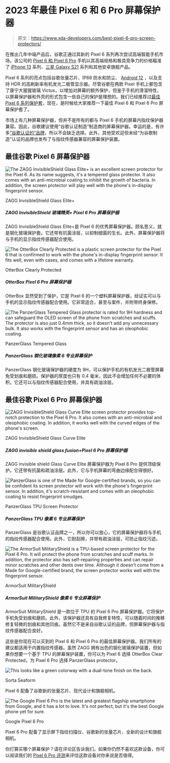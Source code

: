 # 2023 年最佳 Pixel 6 和 6 Pro 屏幕保护器

> 原文：<https://www.xda-developers.com/best-pixel-6-pro-screen-protectors/>

在推出几年中端产品后，谷歌正通过其新的 Pixel 6 系列再次尝试高端智能手机市场。该公司的 [Pixel 6 和 Pixel 6 Pro](https://www.xda-developers.com/google-pixel-6/) 手机以其高端规格和极具竞争力的价格瞄准了 [iPhone 13](https://www.xda-developers.com/iphone-13/) 系列、[三星 Galaxy S21](https://www.xda-developers.com/samsung-galaxy-s21/) 系列和其他安卓旗舰产品。

Pixel 6 系列的亮点包括谷歌张量芯片、IP68 防水和防尘、 [Android 12](https://www.xda-developers.com/android-12/) ，以及支持 HDR 的高刷新率有机发光二极管显示器。尽管谷歌在两款 Pixel 手机上都包含了康宁大猩猩玻璃 Victus，以增加对屏幕的额外保护，但鉴于手机的滑溜特性，以屏幕保护器和外壳的形式包含一些自己的保护是理想的。我们已经推荐过[最佳 Pixel 6 系列保护套](https://www.xda-developers.com/best-google-pixel-6-pro-cases/)，现在，是时候给大家推荐一下最佳 Pixel 6 和 Pixel 6 Pro 屏幕保护套了。

市场上有几种屏幕保护器，但并不是所有的都与 Pixel 6 手机的屏幕内指纹保护器兼容。因此，谷歌建议使用“谷歌认证制造”制造商的屏幕保护器。幸运的是，有许多[“谷歌认证的”品牌](https://get.google.com/madefor/pixel/)，所以不会缺乏选择。此外，其他受欢迎但未经“为谷歌制造”认证的品牌也发布了与指纹传感器兼容的屏幕保护装置。

## 最佳谷歌 Pixel 6 屏幕保护器

 <picture>![The ZAGG InvisibleShield Glass Elite+ is an excellent screen protector for the Pixel 6\. As its name suggests, it's a tempered glass protector. It also comes with an anti-microbial coating to inhibit the growth of bacteria. In addition, the screen protector will play well with the phone's in-display fingerprint sensor.](img/a46a1a12125f0616745facd81ab59280.png)</picture> 

ZAGG InvisibleShield Glass Elite+

##### ZAGG InvisibleShield 玻璃精英+ Pixel 6 Pro 屏幕保护器

ZAGG InvisibleShield Glass Elite+是 Pixel 6 的优秀屏幕保护器。顾名思义，就是钢化玻璃保护套。它还带有抗菌涂层，以抑制细菌的生长。此外，屏幕保护器将与手机的显示指纹传感器配合使用。

 <picture>![The OtterBox Clearly Protected is a plastic screen protector for the Pixel 6 that is confirmed to work with the phone's in-display fingerprint sensor. It fits well, even with cases, and comes with a lifetime warranty.](img/b0d8e28ad8bf6c8cdf06fab8e7ba06b0.png)</picture> 

OtterBox Clearly Protected

##### OtterBox Pixel 6 Pro 屏幕保护器

OtterBox 显然受到了保护，它是 Pixel 6 的一个塑料屏幕保护器，经证实可以与手机的显示指纹传感器配合使用。它非常适合，甚至与案件，并附带终身保修。

 <picture>![The PanzerGlass Tempered Glass protector is rated for 9H hardness and can safeguard the OLED screen of the phone from scratches and scuffs. The protector is also just 0.4mm thick, so it doesn't add any unnecessary bulk. It also works with the fingerprint sensor and has an oleophobic coating.](img/bd3ce033d11b5062cf51f37a6b1c8ed5.png)</picture> 

PanzerGlass Tempered Glass

##### PanzerGlass 钢化玻璃像素 6 专业屏幕保护

PanzerGlass 钢化玻璃保护器的硬度为 9H，可以保护手机的有机发光二极管屏幕免受划痕和磨损。保护器的厚度也只有 0.4 毫米，因此不会增加任何不必要的体积。它还可以与指纹传感器配合使用，并具有疏油涂层。

## 最佳谷歌 Pixel 6 Pro 屏幕保护器

 <picture>![ZAGG InvisibleShield Glass Curve Elite screen protector provides top-notch protection to the Pixel 6 Pro. It also comes with an anti-microbial and oleophobic coating. In addition, it works well with the curved edges of the phone's screen.](img/cd570c50cd6fdc8f9f03d1aab58a168b.png)</picture> 

ZAGG InvisibleShield Glass Curve Elite

##### ZAGG invisible shield glass fusion+Pixel 6 Pro 屏幕保护器

ZAGG invisible shield Glass Curve Elite 屏幕保护器为 Pixel 6 Pro 提供顶级保护。它还带有抗菌和疏油涂层。此外，它与手机屏幕的弯曲边缘配合得很好。

 <picture>![PanzerGlass is one of the Made for Google-certified brands, so you can be confident its screen protector will work with the phone's fingerprint sensor. In addition, it's scratch-resistant and comes with an oleophobic coating to resist fingerprint smudges.](img/a534b1273b65698a0cf8598677419e2e.png)</picture> 

PanzerGlass TPU Screen Protector

##### PanzerGlass TPU 像素 6 专业屏幕保护

PanzerGlass 是谷歌认证品牌之一，所以你可以放心，它的屏幕保护器将与手机的指纹传感器配合使用。此外，它耐刮擦，并带有疏油涂层，可防止指纹污迹。

 <picture>![The ArmorSuit MilitaryShield is a TPU-based screen protector for the Pixel 6 Pro. It will protect the phone from scratches and scuff marks. In addition, the protector also has self-repairing properties and can repair minor scratches and other dents over time. Although it doesn't come from a Made for Google-certified brand, the screen protector works well with the fingerprint sensor.](img/7e3a1237cbfa3cf4005f0fdb29b4927a.png)</picture> 

ArmorSuit MilitaryShield

##### ArmorSuit MilitaryShield 像素 6 专业屏幕保护

ArmorSuit MilitaryShield 是一款位于 TPU 的 Pixel 6 Pro 屏幕保护器。它将保护手机免受划痕和磨损。此外，该保护器还具有自我修复特性，可以随着时间的推移修复轻微的划痕和其他凹痕。虽然它不是来自谷歌认证的品牌，但屏幕保护器与指纹传感器配合良好。

这些是你现在可以买到的 Pixel 6 和 Pixel 6 Pro 的最佳屏幕保护器。我们所有的建议都适用于内置指纹传感器。虽然 ZAGG 拥有出色的钢化玻璃保护装置，但如果你想要一个基于 TPU 的屏幕保护装置，你可以为 Pixel 6 选择 OtterBox Clear Protected，为 Pixel 6 Pro 选择 PanzerGlass protector。

 <picture>![This looks like a green colorway with a dual-tone finish on the back.](img/cbbbde105770572e2af92b835ac21567.png)</picture> 

Sorta Seaform

Pixel 6 配备了谷歌新的张量芯片、现代设计和旗舰相机。

 <picture>![The Google Pixel 6 Pro is the latest and greatest flagship smartphone from Google, and it has a lot to love. It's not perfect, but it's the best Google phone yet for sure.](img/14245858278e12e41ae905b95edf58fa.png)</picture> 

Google Pixel 6 Pro

Pixel 6 Pro 配备了显示屏下指纹扫描仪、谷歌新的张量芯片、全新的设计和旗舰相机。

你打算买哪个屏幕保护？请在评论区告诉我们。如果你仍然不喜欢这款设备，你可以阅读我们的 [Pixel 6 Pro 评测](https://www.xda-developers.com/google-pixel-6-pro-review/)来评估这款设备对你来说是否值得。